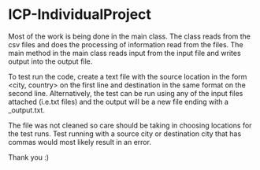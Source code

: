 # ICP-IndividualProject

Most of the work is being done in the main class. The class reads from the csv files and does the processing of information read from the files. The main method in the main class reads input from the input file and writes output into the output file.

To test run the code, create a text file with the source location in the form <city, country> on the first line and destination in the same format on the second line. 
Alternatively, the test can be run using any of the input files attached (i.e.txt files) and the output will be a new file ending with a <filename>_output.txt.

The file was not cleaned so care should be taking in choosing locations for the test runs. Test running with a source city or destination city that has commas would most likely result in an error.

Thank you :)

